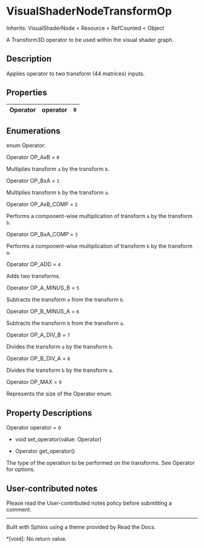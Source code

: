 # VisualShaderNodeTransformOp

Inherits: VisualShaderNode < Resource < RefCounted < Object

A Transform3D operator to be used within the visual shader graph.

## Description

Applies operator to two transform (44 matrices) inputs.

## Properties

Operator | operator | `0`  
---|---|---  
  
## Enumerations

enum Operator:

Operator OP_AxB = `0`

Multiplies transform `a` by the transform `b`.

Operator OP_BxA = `1`

Multiplies transform `b` by the transform `a`.

Operator OP_AxB_COMP = `2`

Performs a component-wise multiplication of transform `a` by the transform
`b`.

Operator OP_BxA_COMP = `3`

Performs a component-wise multiplication of transform `b` by the transform
`a`.

Operator OP_ADD = `4`

Adds two transforms.

Operator OP_A_MINUS_B = `5`

Subtracts the transform `a` from the transform `b`.

Operator OP_B_MINUS_A = `6`

Subtracts the transform `b` from the transform `a`.

Operator OP_A_DIV_B = `7`

Divides the transform `a` by the transform `b`.

Operator OP_B_DIV_A = `8`

Divides the transform `b` by the transform `a`.

Operator OP_MAX = `9`

Represents the size of the Operator enum.

## Property Descriptions

Operator operator = `0`

  * void set_operator(value: Operator)

  * Operator get_operator()

The type of the operation to be performed on the transforms. See Operator for
options.

## User-contributed notes

Please read the User-contributed notes policy before submitting a comment.

* * *

Built with Sphinx using a theme provided by Read the Docs.

  *[void]: No return value.

